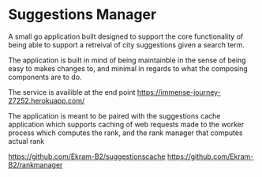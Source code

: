 # Suggestions Manager

A small go application built designed to support the core functionality of being
able to support a retreival of city suggestions given a search term.

The application is built in mind of being maintainble in the sense of being easy
to makes changes to, and minimal in regards to what the composing components are
to do. 


The service is availible at the end point
https://immense-journey-27252.herokuapp.com/

The application is meant to be paired with the suggestions cache application which supports caching of web requests
made to the worker process which computes the rank, and the rank manager that computes actual rank

https://github.com/Ekram-B2/suggestionscache
https://github.com/Ekram-B2/rankmanager



